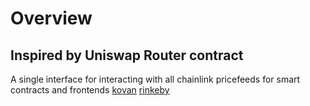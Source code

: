 # Overview

## Inspired by Uniswap Router contract

A single interface for interacting with all chainlink pricefeeds for smart contracts and frontends
[kovan](0xF6060E2E4A18d0d9d72E8eaB3F01BF77b309c168)
[rinkeby](0x1eb245D91169D1B667d6291deB1820257f56174c)
